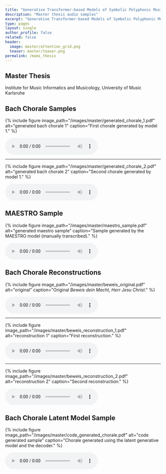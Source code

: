 ```yaml
---
title: "Generative Transformer-based Models of Symbolic Polyphonic Music"
description: "Master thesis audio samples"
excerpt: "Generative Transformer-based Models of Symbolic Polyphonic Music"
type: pages
layout: single
author_profile: false
related: false
header:
  image: master/attention_grid.png
  teaser: master/teaser.png
permalink: /mami_thesis
---
```

## Master Thesis
Institute for Music Informatics and Musicology, University of Music Karlsruhe

## Bach Chorale Samples

{% include figure image_path="/images/master/generated_chorale_1.pdf" alt="generated bach chorale 1" caption="First chorale generated by model 1." %}

<audio controls>
  <source src="../../assets/audio/master/bach_sample_1.mp3" type="audio/mp3">
</audio>

---

{% include figure image_path="/images/master/generated_chorale_2.pdf" alt="generated bach chorale 2" caption="Second chorale generated by model 1." %}

<audio controls>
  <source src="../../assets/audio/master/bach_sample_2.mp3" type="audio/mp3">
</audio>


## MAESTRO Sample

{% include figure image_path="/images/master/maestro_sample.pdf" alt="generated maestro sample" caption="Sample generated by the MAESTRO model (manually transcribed)." %}

<audio controls>
  <source src="../../assets/audio/master/maestro_sample.mp3" type="audio/mp3">
</audio>


## Bach Chorale Reconstructions

{% include figure image_path="/images/master/beweis_original.pdf" alt="original" caption="Original *Beweis dein Macht, Herr Jesu Christ*." %}

<audio controls>
  <source src="../../assets/audio/master/bach_original.mp3" type="audio/mp3">
</audio>

---

{% include figure image_path="/images/master/beweis_reconstruction_1.pdf" alt="reconstruction 1" caption="First reconstruction." %}

<audio controls>
  <source src="../../assets/audio/master/bach_reconstruction_1.mp3" type="audio/mp3">
</audio>

---

{% include figure image_path="/images/master/beweis_reconstruction_2.pdf" alt="reconstruction 2" caption="Second reconstruction." %}

<audio controls>
  <source src="../../assets/audio/master/bach_reconstruction_2.mp3" type="audio/mp3">
</audio>


## Bach Chorale Latent Model Sample

{% include figure image_path="/images/master/code_generated_chorale.pdf" alt="code generated sample" caption="Chorale generated using the latent generative model and the decoder." %}

<audio controls>
  <source src="../../assets/audio/master/bach_code_sample.mp3" type="audio/mp3">
</audio>
